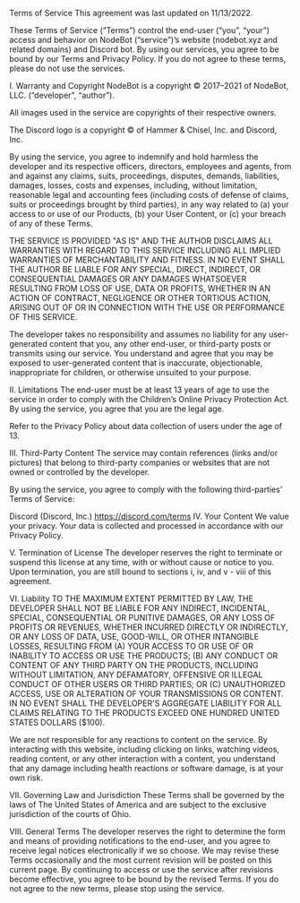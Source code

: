 Terms of Service
This agreement was last updated on 11/13/2022.

These Terms of Service (“Terms”) control the end-user (“you”, “your”) access and behavior on NodeBot (“service”)’s website (nodebot.xyz and related domains) and Discord bot. By using our services, you agree to be bound by our Terms and Privacy Policy. If you do not agree to these terms, please do not use the services.

I. Warranty and Copyright
NodeBot is a copyright © 2017–2021 of NodeBot, LLC. (“developer”, “author”).

All images used in the service are copyrights of their respective owners.

The Discord logo is a copyright © of Hammer & Chisel, Inc. and Discord, Inc.

By using the service, you agree to indemnify and hold harmless the developer and its respective officers, directors, employees and agents, from and against any claims, suits, proceedings, disputes, demands, liabilities, damages, losses, costs and expenses, including, without limitation, reasonable legal and accounting fees (including costs of defense of claims, suits or proceedings brought by third parties), in any way related to (a) your access to or use of our Products, (b) your User Content, or (c) your breach of any of these Terms.

THE SERVICE IS PROVIDED "AS IS" AND THE AUTHOR DISCLAIMS ALL WARRANTIES WITH REGARD TO THIS SERVICE INCLUDING ALL IMPLIED WARRANTIES OF MERCHANTABILITY AND FITNESS. IN NO EVENT SHALL THE AUTHOR BE LIABLE FOR ANY SPECIAL, DIRECT, INDIRECT, OR CONSEQUENTIAL DAMAGES OR ANY DAMAGES WHATSOEVER RESULTING FROM LOSS OF USE, DATA OR PROFITS, WHETHER IN AN ACTION OF CONTRACT, NEGLIGENCE OR OTHER TORTIOUS ACTION, ARISING OUT OF OR IN CONNECTION WITH THE USE OR PERFORMANCE OF THIS SERVICE.

The developer takes no responsibility and assumes no liability for any user-generated content that you, any other end-user, or third-party posts or transmits using our service. You understand and agree that you may be exposed to user-generated content that is inaccurate, objectionable, inappropriate for children, or otherwise unsuited to your purpose.

II. Limitations
The end-user must be at least 13 years of age to use the service in order to comply with the Children’s Online Privacy Protection Act. By using the service, you agree that you are the legal age.

Refer to the Privacy Policy about data collection of users under the age of 13.

III. Third-Party Content
The service may contain references (links and/or pictures) that belong to third-party companies or websites that are not owned or controlled by the developer.

By using the service, you agree to comply with the following third-parties’ Terms of Service:

Discord (Discord, Inc.) https://discord.com/terms
IV. Your Content
We value your privacy. Your data is collected and processed in accordance with our Privacy Policy.

V. Termination of License
The developer reserves the right to terminate or suspend this license at any time, with or without cause or notice to you. Upon termination, you are still bound to sections i, iv, and v - viii of this agreement.

VI. Liability
TO THE MAXIMUM EXTENT PERMITTED BY LAW, THE DEVELOPER SHALL NOT BE LIABLE FOR ANY INDIRECT, INCIDENTAL, SPECIAL, CONSEQUENTIAL OR PUNITIVE DAMAGES, OR ANY LOSS OF PROFITS OR REVENUES, WHETHER INCURRED DIRECTLY OR INDIRECTLY, OR ANY LOSS OF DATA, USE, GOOD-WILL, OR OTHER INTANGIBLE LOSSES, RESULTING FROM (A) YOUR ACCESS TO OR USE OF OR INABILITY TO ACCESS OR USE THE PRODUCTS; (B) ANY CONDUCT OR CONTENT OF ANY THIRD PARTY ON THE PRODUCTS, INCLUDING WITHOUT LIMITATION, ANY DEFAMATORY, OFFENSIVE OR ILLEGAL CONDUCT OF OTHER USERS OR THIRD PARTIES; OR (C) UNAUTHORIZED ACCESS, USE OR ALTERATION OF YOUR TRANSMISSIONS OR CONTENT. IN NO EVENT SHALL THE DEVELOPER'S AGGREGATE LIABILITY FOR ALL CLAIMS RELATING TO THE PRODUCTS EXCEED ONE HUNDRED UNITED STATES DOLLARS ($100).

We are not responsible for any reactions to content on the service. By interacting with this website, including clicking on links, watching videos, reading content, or any other interaction with a content, you understand that any damage including health reactions or software damage, is at your own risk.

VII. Governing Law and Jurisdiction
These Terms shall be governed by the laws of The United States of America and are subject to the exclusive jurisdiction of the courts of Ohio.

VIII. General Terms
The developer reserves the right to determine the form and means of providing notifications to the end-user, and you agree to receive legal notices electronically if we so choose. We may revise these Terms occasionally and the most current revision will be posted on this current page. By continuing to access or use the service after revisions become effective, you agree to be bound by the revised Terms. If you do not agree to the new terms, please stop using the service.
